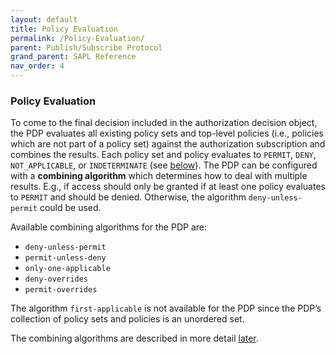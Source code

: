 ```yaml
---
layout: default
title: Policy Evaluation
permalink: /Policy-Evaluation/
parent: Publish/Subscribe Protocol
grand_parent: SAPL Reference
nav_order: 4
---
```


### Policy Evaluation

To come to the final decision included in the authorization decision object, the PDP evaluates all existing policy sets and top-level policies (i.e., policies which are not part of a policy set) against the authorization subscription and combines the results. Each policy set and policy evaluates to `PERMIT`, `DENY`, `NOT_APPLICABLE`, or `INDETERMINATE` (see [below](#evaluation)). The PDP can be configured with a **combining algorithm** which determines how to deal with multiple results. E.g., if access should only be granted if at least one policy evaluates to `PERMIT` and should be denied. Otherwise, the algorithm `deny-unless-permit` could be used.

Available combining algorithms for the PDP are:

- `deny-unless-permit`
- `permit-unless-deny`
- `only-one-applicable`
- `deny-overrides`
- `permit-overrides`

The algorithm `first-applicable` is not available for the PDP since the PDP’s collection of policy sets and policies is an unordered set.

The combining algorithms are described in more detail [later](#combining-algorithms).
